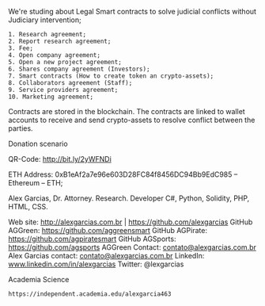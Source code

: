 We're studing about Legal Smart contracts to solve judicial conflicts without Judiciary intervention;

    1. Research agreement;
    2. Report research agreement;
    3. Fee;
    4. Open company agreement;
    5. Open a new project agreement;
    6. Shares company agreement (Investors);
    7. Smart contracts (How to create token an crypto-assets);
    8. Collaborators agreement (Staff);
    9. Service providers agreement;
    10. Marketing agreement;
    

Contracts are stored in the blockchain.
The contracts are linked to wallet accounts to receive and send crypto-assets to resolve conflict between the parties.

Donation scenario

QR-Code: http://bit.ly/2yWFNDi

ETH Address: 0xB1eAf2a7e96e603D28FC84f8456DC94Bb9EdC985 – Ethereum – ETH;

Alex Garcias, Dr. Attorney. Research. Developer C#, Python, Solidity, PHP, HTML, CSS.

Web site: http://alexgarcias.com.br | https://github.com/alexgarcias
GitHub AGGreen: https://github.com/aggreensmart 
GitHub AGPirate:  https://github.com/agpiratesmart 
GitHub AGSports: https://github.com/agsports
AGGreen Contact: contato@alexgarcias.com.br 
Alex Garcias contact: contato@alexgarcias.com.br 
LinkedIn: www.linkedin.com/in/alexgarcias 
Twitter: @lexgarcias 

Academia Science 

	https://independent.academia.edu/alexgarcia463 
